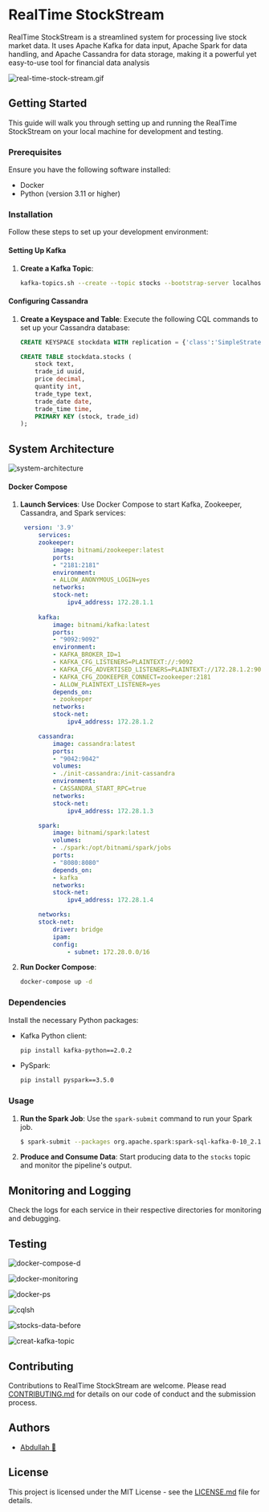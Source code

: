 # RealTime StockStream

RealTime StockStream is a streamlined system for processing live stock market data. It uses Apache Kafka for data input, Apache Spark for data handling, and Apache Cassandra for data storage, making it a powerful yet easy-to-use tool for financial data analysis


![real-time-stock-stream.gif](./assets/background.jpg)

## Getting Started

This guide will walk you through setting up and running the RealTime StockStream on your local machine for development and testing.

### Prerequisites

Ensure you have the following software installed:
- Docker
- Python (version 3.11 or higher)

### Installation

Follow these steps to set up your development environment:

#### Setting Up Kafka

1. **Create a Kafka Topic**:
   ```bash
   kafka-topics.sh --create --topic stocks --bootstrap-server localhost:9092 --partitions 1 --replication-factor 1
   ```

#### Configuring Cassandra

1. **Create a Keyspace and Table**:
   Execute the following CQL commands to set up your Cassandra database:
   ```sql
   CREATE KEYSPACE stockdata WITH replication = {'class':'SimpleStrategy', 'replication_factor' : 1};

   CREATE TABLE stockdata.stocks (
       stock text,
       trade_id uuid,
       price decimal,
       quantity int,
       trade_type text,
       trade_date date,
       trade_time time,
       PRIMARY KEY (stock, trade_id)
   );
   ```

## System Architecture

![system-architecture](./assets/systemArchitecture.svg)


#### Docker Compose

1. **Launch Services**:
   Use Docker Compose to start Kafka, Zookeeper, Cassandra, and Spark services:
   ```yaml
    version: '3.9'
        services:
        zookeeper:
            image: bitnami/zookeeper:latest
            ports:
            - "2181:2181"
            environment:
            - ALLOW_ANONYMOUS_LOGIN=yes
            networks:
            stock-net:
                ipv4_address: 172.28.1.1
                
        kafka:
            image: bitnami/kafka:latest
            ports:
            - "9092:9092"
            environment:
            - KAFKA_BROKER_ID=1
            - KAFKA_CFG_LISTENERS=PLAINTEXT://:9092
            - KAFKA_CFG_ADVERTISED_LISTENERS=PLAINTEXT://172.28.1.2:9092
            - KAFKA_CFG_ZOOKEEPER_CONNECT=zookeeper:2181
            - ALLOW_PLAINTEXT_LISTENER=yes
            depends_on:
            - zookeeper
            networks:
            stock-net:
                ipv4_address: 172.28.1.2

        cassandra:
            image: cassandra:latest
            ports:
            - "9042:9042"
            volumes:
            - ./init-cassandra:/init-cassandra
            environment:
            - CASSANDRA_START_RPC=true
            networks:
            stock-net:
                ipv4_address: 172.28.1.3

        spark:
            image: bitnami/spark:latest
            volumes:
            - ./spark:/opt/bitnami/spark/jobs
            ports:
            - "8080:8080"
            depends_on:
            - kafka
            networks:
            stock-net:
                ipv4_address: 172.28.1.4

        networks:
        stock-net:
            driver: bridge
            ipam:
            config:
                - subnet: 172.28.0.0/16
   ```

2. **Run Docker Compose**:
   ```bash
   docker-compose up -d
   ```

### Dependencies

Install the necessary Python packages:

- Kafka Python client:
  ```bash
  pip install kafka-python==2.0.2
  ```
- PySpark:
  ```bash
  pip install pyspark==3.5.0
  ```

### Usage

1. **Run the Spark Job**:
   Use the `spark-submit` command to run your Spark job. 
   ```bash
   $ spark-submit --packages org.apache.spark:spark-sql-kafka-0-10_2.12:3.3.1,com.datastax.spark:spark-cassandra-connector_2.12:3.0.0 spark_job.py stocks
   ```

2. **Produce and Consume Data**:
   Start producing data to the `stocks` topic and monitor the pipeline's output.

## Monitoring and Logging

Check the logs for each service in their respective directories for monitoring and debugging.


## Testing

![docker-compose-d](./assets/docker-compose-d.png)


![docker-monitoring](./assets/docker-monitoring.png)


![docker-ps](./assets/docker-ps.png)


![cqlsh](./assets/cqlsh.png)


![stocks-data-before](./assets/stocks-data-before.png)


![creat-kafka-topic](./assets/create-kafka-topic.png)

## Contributing

Contributions to RealTime StockStream are welcome. Please read [CONTRIBUTING.md](CONTRIBUTING.md) for details on our code of conduct and the submission process.

## Authors

- [Abdullah 🚀](https://github.com/qahta0)

## License

This project is licensed under the MIT License - see the [LICENSE.md](LICENSE.md) file for details.